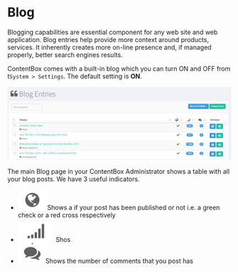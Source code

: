 # Blog


Blogging capabilities are essential component for any web site and web application. Blog entries help provide more context around products, services. It inherently creates more on-line presence and, if managed properly, better search engines results.

ContentBox comes with a built-in blog which you can turn ON and OFF from t`System > Settings`. The default setting is **ON**.


![](/images/cnb-blog.png)


The main Blog page in your ContentBox Administrator shows a table with all your blog posts. We have 3 useful indicators.

* ![](/images/published.png)Shows a if your post has been published or not i.e. a green check or a red cross respectively
* ![](/images/views.png) Shos
* ![](/images/comments.png)Shows the number of comments that you post has





